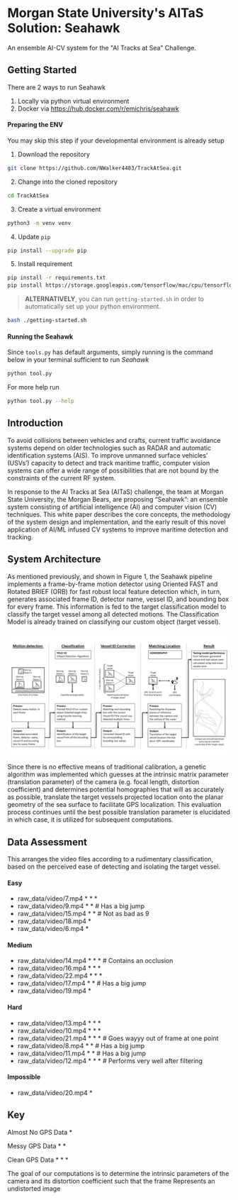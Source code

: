 # Morgan State University's AITaS Solution: Seahawk

An ensemble AI-CV system for the "AI Tracks at Sea" Challenge.

## Getting Started

There are 2 ways to run Seahawk

1) Locally via python virtual environment
2) Docker via https://hub.docker.com/r/emichris/seahawk

#### Preparing the ENV

You may skip this step if your developmental environment is already setup

1) Download the repository

```bash
git clone https://github.com/NWalker4483/TrackAtSea.git
```

2) Change into the cloned repository

```bash
cd TrackAtSea
```

3) Create a virtual environment

```bash
python3 -m venv venv
```

4) Update `pip`

```bash
pip install --upgrade pip
```

5) Install requirement

```bash
pip install -r requirements.txt
pip install https://storage.googleapis.com/tensorflow/mac/cpu/tensorflow-1.12.0-py3-none-any.whl
```

> **ALTERNATIVELY**, you can run `getting-started.sh` in order to automatically set up your python environment.

```bash
bash ./getting-started.sh
```

#### Running the Seahawk

Since `tools.py` has default arguments, simply running is the command below in your terminal sufficient to run *Seahawk*

```bash
python tool.py
```

For more help run 

```bash
python tool.py --help
```

## Introduction

To avoid collisions between vehicles and crafts, current traffic avoidance systems depend on older technologies such as RADAR and automatic identification systems (AIS). To improve unmanned surface vehicles’ (USVs’) capacity to detect and track maritime traffic, computer vision systems can offer a wide range of possibilities that are not bound by the constraints of the current RF system.

In response to the AI Tracks at Sea (AITaS) challenge, the team at Morgan State University, the Morgan Bears, are proposing “Seahawk”: an ensemble system consisting of artificial intelligence (AI) and computer vision (CV) techniques. This white paper describes the core concepts, the methodology of the system design and implementation, and the early result of this novel application of AI/ML infused CV systems to improve maritime detection and tracking.

## System Architecture

As mentioned previously, and shown in Figure 1, the Seahawk pipeline implements a frame-by-frame motion detector using Oriented FAST and Rotated BRIEF (ORB) for fast robust local feature detection which, in turn, generates associated frame ID, detector name, vessel ID, and bounding box for every frame. This information is fed to the target classification model to classify the target vessel among all detected motions. The Classification Model is already trained on classifying our custom object (target vessel).

![Seahawk data sequence flow](seahawk-data-sequence-flow.png)

Since there is no effective means of traditional calibration, a genetic algorithm was implemented which guesses at the intrinsic matrix parameter (translation parameter) of the camera (e.g. focal length, distortion coefficient) and determines potential homographies that will as accurately as possible, translate the target vessels projected location onto the planar geometry of the sea surface to facilitate GPS localization. This evaluation process continues until the best possible translation parameter is elucidated in which case, it is utilized for subsequent computations.

## Data Assessment

This arranges the video files according to a rudimentary classification, based on the perceived ease of detecting and isolating the target vessel.

#### Easy

* raw_data/video/7.mp4 * * *
* raw_data/video/9.mp4 * *       # Has a big jump 
* raw_data/video/15.mp4 * *      # Not as bad as 9 
* raw_data/video/18.mp4 *
* raw_data/video/6.mp4 *

#### Medium

* raw_data/video/14.mp4 * * *    # Contains an occlusion 
* raw_data/video/16.mp4 * * *
* raw_data/video/22.mp4 * * *
* raw_data/video/17.mp4 * *      # Has a big jump
* raw_data/video/19.mp4 *

#### Hard

* raw_data/video/13.mp4 * * *
* raw_data/video/10.mp4 * * *
* raw_data/video/21.mp4 * * *    # Goes wayyy out of frame at one point
* raw_data/video/8.mp4 * *       # Has a big jump
* raw_data/video/11.mp4 * *      # Has a big jump
* raw_data/video/12.mp4 * * *    # Performs very well after filtering

#### Impossible

* raw_data/video/20.mp4 *

## Key

Almost No GPS Data *

Messy GPS Data * *

Clean GPS Data * * *

The goal of our computations is to determine the intrinsic parameters of the camera and its distortion coefficient such that the frame Represents an undistorted image 
